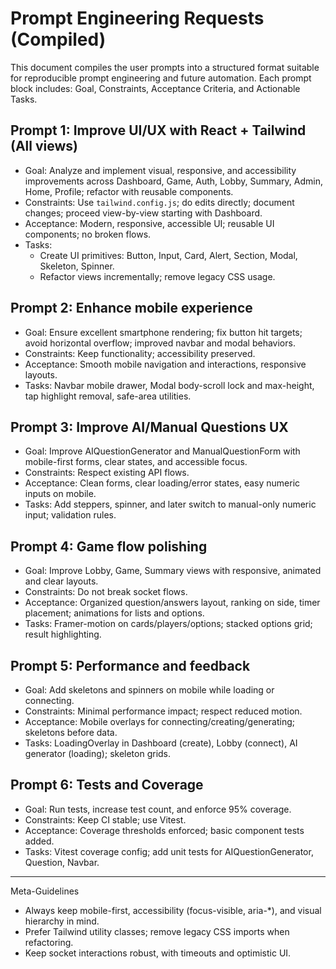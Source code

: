 # Prompt Engineering Requests (Compiled)

This document compiles the user prompts into a structured format suitable for reproducible prompt engineering and future automation. Each prompt block includes: Goal, Constraints, Acceptance Criteria, and Actionable Tasks.

## Prompt 1: Improve UI/UX with React + Tailwind (All views)
- Goal: Analyze and implement visual, responsive, and accessibility improvements across Dashboard, Game, Auth, Lobby, Summary, Admin, Home, Profile; refactor with reusable components.
- Constraints: Use `tailwind.config.js`; do edits directly; document changes; proceed view-by-view starting with Dashboard.
- Acceptance: Modern, responsive, accessible UI; reusable UI components; no broken flows.
- Tasks:
  - Create UI primitives: Button, Input, Card, Alert, Section, Modal, Skeleton, Spinner.
  - Refactor views incrementally; remove legacy CSS usage.

## Prompt 2: Enhance mobile experience
- Goal: Ensure excellent smartphone rendering; fix button hit targets; avoid horizontal overflow; improved navbar and modal behaviors.
- Constraints: Keep functionality; accessibility preserved.
- Acceptance: Smooth mobile navigation and interactions, responsive layouts.
- Tasks: Navbar mobile drawer, Modal body-scroll lock and max-height, tap highlight removal, safe-area utilities.

## Prompt 3: Improve AI/Manual Questions UX
- Goal: Improve AIQuestionGenerator and ManualQuestionForm with mobile-first forms, clear states, and accessible focus.
- Constraints: Respect existing API flows.
- Acceptance: Clean forms, clear loading/error states, easy numeric inputs on mobile.
- Tasks: Add steppers, spinner, and later switch to manual-only numeric input; validation rules.

## Prompt 4: Game flow polishing
- Goal: Improve Lobby, Game, Summary views with responsive, animated and clear layouts.
- Constraints: Do not break socket flows.
- Acceptance: Organized question/answers layout, ranking on side, timer placement; animations for lists and options.
- Tasks: Framer-motion on cards/players/options; stacked options grid; result highlighting.

## Prompt 5: Performance and feedback
- Goal: Add skeletons and spinners on mobile while loading or connecting.
- Constraints: Minimal performance impact; respect reduced motion.
- Acceptance: Mobile overlays for connecting/creating/generating; skeletons before data.
- Tasks: LoadingOverlay in Dashboard (create), Lobby (connect), AI generator (loading); skeleton grids.

## Prompt 6: Tests and Coverage
- Goal: Run tests, increase test count, and enforce 95% coverage.
- Constraints: Keep CI stable; use Vitest.
- Acceptance: Coverage thresholds enforced; basic component tests added.
- Tasks: Vitest coverage config; add unit tests for AIQuestionGenerator, Question, Navbar.

---

Meta-Guidelines
- Always keep mobile-first, accessibility (focus-visible, aria-*), and visual hierarchy in mind.
- Prefer Tailwind utility classes; remove legacy CSS imports when refactoring.
- Keep socket interactions robust, with timeouts and optimistic UI.

